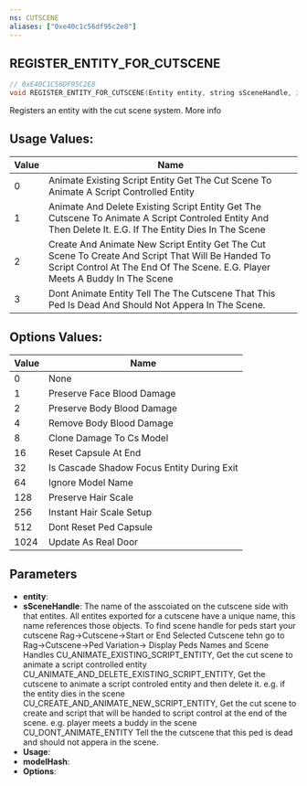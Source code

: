 ```yaml
---
ns: CUTSCENE
aliases: ["0xe40c1c56df95c2e8"]
---
```

## REGISTER_ENTITY_FOR_CUTSCENE

```c
// 0xE40C1C56DF95C2E8
void REGISTER_ENTITY_FOR_CUTSCENE(Entity entity, string sSceneHandle, int Usage, Hash modelHash, int Options);
```

Registers an entity with the cut scene system. More info

## Usage Values:
| Value | Name |
| --- | --- |
| 0 | Animate Existing Script Entity Get The Cut Scene To Animate A Script Controlled Entity |
| 1 | Animate And Delete Existing Script Entity Get The Cutscene To Animate A Script Controled Entity And Then Delete It. E.G. If The Entity Dies In The Scene |
| 2 | Create And Animate New Script Entity Get The Cut Scene To Create And Script That Will Be Handed To Script Control At The End Of The Scene. E.G. Player Meets A Buddy In The Scene |
| 3 | Dont Animate Entity Tell The The Cutscene That This Ped Is Dead And Should Not Appera In The Scene. |


## Options Values:
| Value | Name |
| --- | --- |
| 0 | None |
| 1 | Preserve Face Blood Damage |
| 2 | Preserve Body Blood Damage |
| 4 | Remove Body Blood Damage |
| 8 | Clone Damage To Cs Model |
| 16 | Reset Capsule At End |
| 32 | Is Cascade Shadow Focus Entity During Exit |
| 64 | Ignore Model Name |
| 128 | Preserve Hair Scale |
| 256 | Instant Hair Scale Setup |
| 512 | Dont Reset Ped Capsule |
| 1024 | Update As Real Door |


## Parameters
* **entity**: 
* **sSceneHandle**: The name of the asscoiated on the cutscene side with that entites. All entites exported for a cutscene have a unique name, this name references those objects. To find scene handle for peds start your cutscene Rag->Cutscene->Start or End Selected Cutscene tehn go to Rag->Cutscene->Ped Variation-> Display Peds Names and Scene Handles CU_ANIMATE_EXISTING_SCRIPT_ENTITY, Get the cut scene to animate a script controlled entity CU_ANIMATE_AND_DELETE_EXISTING_SCRIPT_ENTITY, Get the cutscene to animate a script controled entity and then delete it. e.g. if the entity dies in the scene CU_CREATE_AND_ANIMATE_NEW_SCRIPT_ENTITY, Get the cut scene to create and script that will be handed to script control at the end of the scene. e.g. player meets a buddy in the scene CU_DONT_ANIMATE_ENTITY Tell the the cutscene that this ped is dead and should not appera in the scene.
* **Usage**: 
* **modelHash**: 
* **Options**: 
